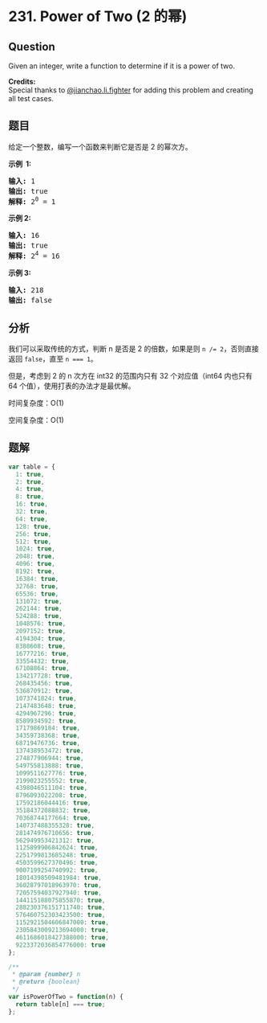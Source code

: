 # 231. Power of Two (2 的幂)

## Question

Given an integer, write a function to determine if it is a power of two.

**Credits:**  
Special thanks to [@jianchao.li.fighter](https://leetcode.com/discuss/user/jianchao.li.fighter) for adding this problem and creating all test cases.

## 题目

给定一个整数，编写一个函数来判断它是否是 2 的幂次方。

**示例  1:**

<pre><strong>输入:</strong> 1
<strong>输出:</strong> true
<strong>解释: </strong>2<sup>0</sup>&nbsp;= 1</pre>

**示例 2:**

<pre><strong>输入:</strong> 16
<strong>输出:</strong> true
<strong>解释: </strong>2<sup>4</sup>&nbsp;= 16</pre>

**示例 3:**

<pre><strong>输入:</strong> 218
<strong>输出:</strong> false</pre>

## 分析

我们可以采取传统的方式，判断 n 是否是 2 的倍数，如果是则 `n /= 2`，否则直接返回 `false`，直至 `n === 1`。

但是，考虑到 2 的 n 次方在 int32 的范围内只有 32 个对应值（int64 内也只有 64 个值），使用打表的办法才是最优解。

时间复杂度：O(1)

空间复杂度：O(1)

## 题解

```javascript
var table = {
  1: true,
  2: true,
  4: true,
  8: true,
  16: true,
  32: true,
  64: true,
  128: true,
  256: true,
  512: true,
  1024: true,
  2048: true,
  4096: true,
  8192: true,
  16384: true,
  32768: true,
  65536: true,
  131072: true,
  262144: true,
  524288: true,
  1048576: true,
  2097152: true,
  4194304: true,
  8388608: true,
  16777216: true,
  33554432: true,
  67108864: true,
  134217728: true,
  268435456: true,
  536870912: true,
  1073741824: true,
  2147483648: true,
  4294967296: true,
  8589934592: true,
  17179869184: true,
  34359738368: true,
  68719476736: true,
  137438953472: true,
  274877906944: true,
  549755813888: true,
  1099511627776: true,
  2199023255552: true,
  4398046511104: true,
  8796093022208: true,
  17592186044416: true,
  35184372088832: true,
  70368744177664: true,
  140737488355328: true,
  281474976710656: true,
  562949953421312: true,
  1125899906842624: true,
  2251799813685248: true,
  4503599627370496: true,
  9007199254740992: true,
  18014398509481984: true,
  36028797018963970: true,
  72057594037927940: true,
  144115188075855870: true,
  288230376151711740: true,
  576460752303423500: true,
  1152921504606847000: true,
  2305843009213694000: true,
  4611686018427388000: true,
  9223372036854776000: true
};

/**
 * @param {number} n
 * @return {boolean}
 */
var isPowerOfTwo = function(n) {
  return table[n] === true;
};
```
